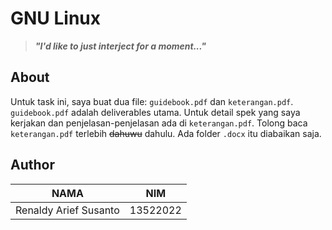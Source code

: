 # GNU Linux
>_**"I'd like to just interject for a moment..."**_

## About
Untuk task ini, saya buat dua file: `guidebook.pdf` dan `keterangan.pdf`. `guidebook.pdf` adalah deliverables utama. Untuk detail spek yang saya kerjakan dan penjelasan-penjelasan ada di `keterangan.pdf`. Tolong baca `keterangan.pdf` terlebih ~~dahuwu~~ dahulu. Ada folder `.docx` itu diabaikan saja.

## Author

|NAMA|NIM|
|-|-|
|Renaldy Arief Susanto|13522022|
